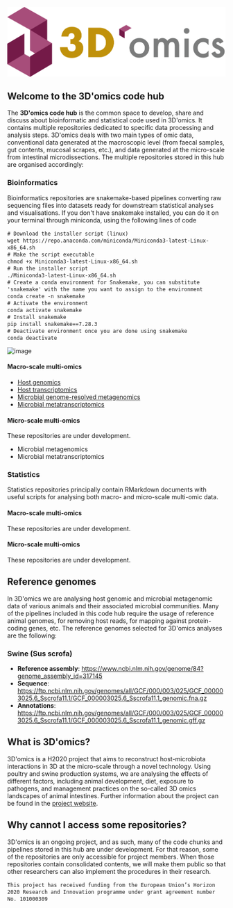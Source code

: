 ![](https://github.com/3d-omics/.github/blob/b345f29044584474a23b5bd5a58a8eda5a1f23ad/profile/3domics-logo.png
)

## Welcome to the 3D'omics code hub

The **3D'omics code hub** is the common space to develop, share and discuss about bioinformatic and statistical code used in 3D'omics. It contains multiple repositories dedicated to specific data processing and analysis steps. 3D'omics deals with two main types of omic data, conventional data generated at the macroscopic level (from faecal samples, gut contents, mucosal scrapes, etc.), and data generated at the micro-scale from intestinal microdissections. The multiple repositories stored in this hub are organised accordingly:

### Bioinformatics
Bioinformatics repositories are snakemake-based pipelines converting raw sequencing files into datasets ready for downstream statistical analyses and visualisations.
If you don't have snakemake installed, you can do it on your terminal through miniconda, using the following lines of code


  ```
  # Download the installer script (linux)
  wget https://repo.anaconda.com/miniconda/Miniconda3-latest-Linux-x86_64.sh
  # Make the script executable
  chmod +x Miniconda3-latest-Linux-x86_64.sh
  # Run the installer script
  ./Miniconda3-latest-Linux-x86_64.sh
  # Create a conda environment for Snakemake, you can substitute 'snakemake' with the name you want to assign to the environment
  conda create -n snakemake
  # Activate the environment
  conda activate snakemake
  # Install snakemake
  pip install snakemake==7.28.3
  # Deactivate environment once you are done using snakemake
  conda deactivate
```

![image](https://github.com/3d-omics/.github/assets/103645443/84280f4f-d381-467b-8094-28fb730476ef)


#### Macro-scale multi-omics

* [Host genomics](https://github.com/3d-omics/Bioinfo_Macro_Host_Genomics)
* [Host transcriptomics](https://github.com/3d-omics/Bioinfo_Macro_Host_Transcriptomics)
* [Microbial genome-resolved metagenomics](https://github.com/3d-omics/Bioinfo_Macro_Genome_Resolved_Metagenomics)
* [Microbial metatranscriptomics](https://github.com/3d-omics/Bioinfo_Macro_Microbial_Metatranscriptomics)

#### Micro-scale multi-omics
These repositories are under development.

* Microbial metagenomics
* Microbial metatranscriptomics

### Statistics
Statistics repositories principally contain RMarkdown documents with useful scripts for analysing both macro- and micro-scale multi-omic data.

#### Macro-scale multi-omics
These repositories are under development.

#### Micro-scale multi-omics
These repositories are under development.

## Reference genomes

In 3D'omics we are analysing host genomic and microbial metagenomic data of various animals and their associated microbial communities. Many of the pipelines included in this code hub require the usage of reference animal genomes, for removing host reads, for mapping against protein-coding genes, etc. The reference genomes selected for 3D'omics analyses are the following:

### Swine (Sus scrofa)

* **Reference assembly**: https://www.ncbi.nlm.nih.gov/genome/84?genome_assembly_id=317145
* **Sequence**: https://ftp.ncbi.nlm.nih.gov/genomes/all/GCF/000/003/025/GCF_000003025.6_Sscrofa11.1/GCF_000003025.6_Sscrofa11.1_genomic.fna.gz
* **Annotations**: https://ftp.ncbi.nlm.nih.gov/genomes/all/GCF/000/003/025/GCF_000003025.6_Sscrofa11.1/GCF_000003025.6_Sscrofa11.1_genomic.gff.gz

## What is 3D'omics?

3D'omics is a H2020 project that aims to reconstruct host-microbiota interactions in 3D at the micro-scale through a novel technology. Using poultry and swine production systems, we are analysing the effects of different factors, including animal development, diet, exposure to pathogens, and management practices on the so-called 3D omics landscapes of animal intestines. Further information about the project can be found in the [project website](https://www.3domics.eu/).

## Why cannot I access some repositories?

3D'omics is an ongoing project, and as such, many of the code chunks and pipelines stored in this hub are under development. For that reason, some of the repositories are only accessible for project members. When those repositories contain consolidated contents, we will make them public so that other researchers can also implement the procedures in their research.

```
This project has received funding from the European Union’s Horizon 2020 Research and Innovation programme under grant agreement number No. 101000309
```
